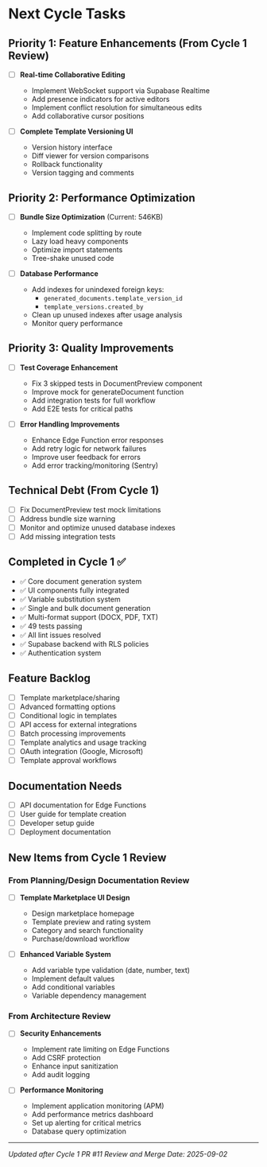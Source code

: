 # Next Cycle Tasks

## Priority 1: Feature Enhancements (From Cycle 1 Review)
- [ ] **Real-time Collaborative Editing**
  - Implement WebSocket support via Supabase Realtime
  - Add presence indicators for active editors
  - Implement conflict resolution for simultaneous edits
  - Add collaborative cursor positions

- [ ] **Complete Template Versioning UI**
  - Version history interface
  - Diff viewer for version comparisons
  - Rollback functionality
  - Version tagging and comments

## Priority 2: Performance Optimization
- [ ] **Bundle Size Optimization** (Current: 546KB)
  - Implement code splitting by route
  - Lazy load heavy components
  - Optimize import statements
  - Tree-shake unused code

- [ ] **Database Performance**
  - Add indexes for unindexed foreign keys:
    - `generated_documents.template_version_id`
    - `template_versions.created_by`
  - Clean up unused indexes after usage analysis
  - Monitor query performance

## Priority 3: Quality Improvements
- [ ] **Test Coverage Enhancement**
  - Fix 3 skipped tests in DocumentPreview component
  - Improve mock for generateDocument function
  - Add integration tests for full workflow
  - Add E2E tests for critical paths

- [ ] **Error Handling Improvements**
  - Enhance Edge Function error responses
  - Add retry logic for network failures
  - Improve user feedback for errors
  - Add error tracking/monitoring (Sentry)

## Technical Debt (From Cycle 1)
- [ ] Fix DocumentPreview test mock limitations
- [ ] Address bundle size warning
- [ ] Monitor and optimize unused database indexes
- [ ] Add missing integration tests

## Completed in Cycle 1 ✅
- ✅ Core document generation system
- ✅ UI components fully integrated
- ✅ Variable substitution system
- ✅ Single and bulk document generation
- ✅ Multi-format support (DOCX, PDF, TXT)
- ✅ 49 tests passing
- ✅ All lint issues resolved
- ✅ Supabase backend with RLS policies
- ✅ Authentication system

## Feature Backlog
- [ ] Template marketplace/sharing
- [ ] Advanced formatting options
- [ ] Conditional logic in templates
- [ ] API access for external integrations
- [ ] Batch processing improvements
- [ ] Template analytics and usage tracking
- [ ] OAuth integration (Google, Microsoft)
- [ ] Template approval workflows

## Documentation Needs
- [ ] API documentation for Edge Functions
- [ ] User guide for template creation
- [ ] Developer setup guide
- [ ] Deployment documentation

## New Items from Cycle 1 Review

### From Planning/Design Documentation Review
- [ ] **Template Marketplace UI Design**
  - Design marketplace homepage
  - Template preview and rating system
  - Category and search functionality
  - Purchase/download workflow

- [ ] **Enhanced Variable System**
  - Add variable type validation (date, number, text)
  - Implement default values
  - Add conditional variables
  - Variable dependency management

### From Architecture Review
- [ ] **Security Enhancements**
  - Implement rate limiting on Edge Functions
  - Add CSRF protection
  - Enhance input sanitization
  - Add audit logging

- [ ] **Performance Monitoring**
  - Implement application monitoring (APM)
  - Add performance metrics dashboard
  - Set up alerting for critical metrics
  - Database query optimization

---
*Updated after Cycle 1 PR #11 Review and Merge*
*Date: 2025-09-02*